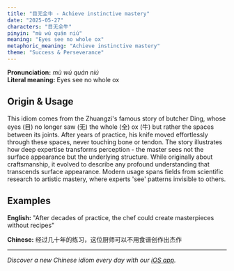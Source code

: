 ```yaml
---
title: "目无全牛 - Achieve instinctive mastery"
date: "2025-05-27"
characters: "目无全牛"
pinyin: "mù wú quán niú"
meaning: "Eyes see no whole ox"
metaphoric_meaning: "Achieve instinctive mastery"
theme: "Success & Perseverance"
---
```


**Pronunciation:** *mù wú quán niú*  
**Literal meaning:** Eyes see no whole ox

## Origin & Usage

This idiom comes from the Zhuangzi's famous story of butcher Ding, whose eyes (目) no longer saw (无) the whole (全) ox (牛) but rather the spaces between its joints. After years of practice, his knife moved effortlessly through these spaces, never touching bone or tendon. The story illustrates how deep expertise transforms perception - the master sees not the surface appearance but the underlying structure. While originally about craftsmanship, it evolved to describe any profound understanding that transcends surface appearance. Modern usage spans fields from scientific research to artistic mastery, where experts 'see' patterns invisible to others.

## Examples

**English:** "After decades of practice, the chef could create masterpieces without recipes"

**Chinese:** 经过几十年的练习，这位厨师可以不用食谱创作出杰作

---

*Discover a new Chinese idiom every day with our [iOS app](https://apps.apple.com/us/app/daily-chinese-idioms/id6740611324).*
